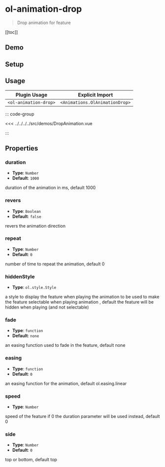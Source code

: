 # ol-animation-drop

> Drop animation for feature

[[toc]]

## Demo

<script setup>
import DropAnimation from "@demos/DropAnimation.vue"
</script>

<ClientOnly>
<DropAnimation />
</ClientOnly>

## Setup

<!--@include: ../../animations.plugin.md-->

## Usage

| Plugin Usage          |        Explicit Import         |
| --------------------- | :----------------------------: |
| `<ol-animation-drop>` | `<Animations.OlAnimationDrop>` |

::: code-group

<<< ../../../../src/demos/DropAnimation.vue

:::

## Properties

### duration

- **Type**: `Number`
- **Default**: `1000`

duration of the animation in ms, default 1000

### revers

- **Type**: `Boolean`
- **Default**: `false`

revers the animation direction

### repeat

- **Type**: `Number`
- **Default**: `0`

number of time to repeat the animation, default 0

### hiddenStyle

- **Type**: `ol.style.Style`

a style to display the feature when playing the animation to be used to make the feature selectable when playing animation , default the feature will be hidden when playing (and not selectable)

### fade

- **Type**: `function`
- **Default**: `none`

an easing function used to fade in the feature, default none

### easing

- **Type**: `function`
- **Default**: `0`

an easing function for the animation, default ol.easing.linear

### speed

- **Type**: `Number`

speed of the feature if 0 the duration parameter will be used instead, default 0

### side

- **Type**: `Number`
- **Default**: `0`

top or bottom, default top
